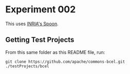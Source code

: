 # Experiment 002

This uses [INRIA's Spoon](https://github.com/INRIA/spoon).

## Getting Test Projects

From this same folder as this README file, run:

    git clone https://github.com/apache/commons-bcel.git ./testProjects/bcel
